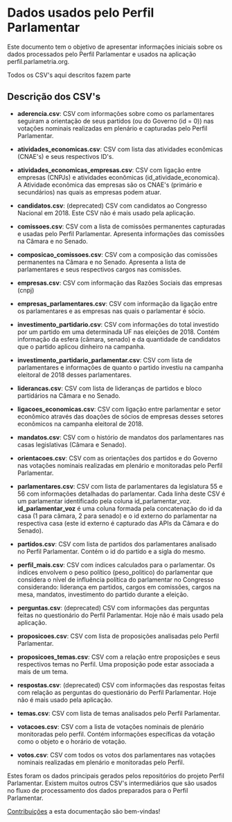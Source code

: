 # Dados usados pelo Perfil Parlamentar

Este documento tem o objetivo de apresentar informações iniciais sobre os dados processados pelo Perfil Parlamentar e usados na aplicação perfil.parlametria.org. 

Todos os CSV's aqui descritos fazem parte 

## Descrição dos CSV's

- **aderencia.csv**: CSV com informações sobre como os parlamentares seguiram a orientação de seus partidos (ou do Governo (id = 0)) nas votações nominais realizadas em plenário e capturadas pelo Perfil Parlamentar.

- **atividades_economicas.csv**: CSV com lista das atividades econômicas (CNAE's) e seus respectivos ID's.

- **atividades_economicas_empresas.csv**: CSV com ligação entre empresas (CNPJs) e atividades econômicas (id_atividade_economica). A Atividade econômica das empresas são os CNAE's (primário e secundários) nas quais as empresas podem atuar.

- **candidatos.csv**: (deprecated) CSV com candidatos ao Congresso Nacional em 2018. Este CSV não é mais usado pela aplicação.

- **comissoes.csv**: CSV com a lista de comissões permanentes capturadas e usadas pelo Perfil Parlamentar. Apresenta informações das comissões na Câmara e no Senado.

- **composicao_comissoes.csv**: CSV com a composição das comissões permanentes na Câmara e no Senado. Apresenta a lista de parlamentares e seus respectivos cargos nas comissões.

- **empresas.csv**: CSV com informação das Razões Sociais das empresas (cnpj)

- **empresas_parlamentares.csv**: CSV com informação da ligação entre os parlamentares e as empresas nas quais o parlamentar é sócio.

- **investimento_partidario.csv**: CSV com informações do total investido por um partido em uma determinada UF nas eleições de 2018. Contém informação da esfera (câmara, senado) e da quantidade de candidatos que o partido aplicou dinheiro na campanha.

- **investimento_partidario_parlamentar.csv**: CSV com lista de parlamentares e informações de quanto o partido investiu na campanha eleitoral de 2018 desses parlamentares.

- **liderancas.csv**: CSV com lista de lideranças de partidos e bloco partidários na Câmara e no Senado.

- **ligacoes_economicas.csv**: CSV com ligação entre parlamentar e setor econômico através das doações de sócios de empresas desses setores econômicos na campanha eleitoral de 2018.

- **mandatos.csv**: CSV com o histório de mandatos dos parlamentares nas casas legislativas (Câmara e Senado). 

- **orientacoes.csv**: CSV com as orientações dos partidos e do Governo nas votações nominais realizadas em plenário e monitoradas pelo Perfil Parlamentar.

- **parlamentares.csv**: CSV com lista de parlamentares da legislatura 55 e 56 com informações detalhadas do parlamentar. Cada linha deste CSV é um parlamentar identificado pela coluna id_parlamentar_voz. **id_parlamentar_voz** é uma coluna formada pela concatenação do id da casa (1 para câmara, 2 para senado) e o id externo do parlamentar na respectiva casa (este id externo é capturado das APIs da Câmara e do Senado).

- **partidos.csv**: CSV com lista de partidos dos parlamentares analisado no Perfil Parlamentar. Contém o id do partido e a sigla do mesmo.

- **perfil_mais.csv**: CSV com índices calculados para o parlamentar. Os índices envolvem o peso político (peso_politico) do parlamentar que considera o nível de influência política do parlamentar no Congresso considerando: liderança em partidos, cargos em comissões, cargos na mesa, mandatos, investimento do partido durante a eleição.

- **perguntas.csv**: (deprecated) CSV com informações das perguntas feitas no questionário do Perfil Parlamentar. Hoje não é mais usado pela aplicação.

- **proposicoes.csv**: CSV com lista de proposições analisadas pelo Perfil Parlamentar.

- **proposicoes_temas.csv**: CSV com a relação entre proposições e seus respectivos temas no Perfil. Uma proposição pode estar associada a mais de um tema.

- **respostas.csv**: (deprecated) CSV com informações das respostas feitas com relação as perguntas do questionário do Perfil Parlamentar. Hoje não é mais usado pela aplicação.

- **temas.csv**: CSV com lista de temas analisados pelo Perfil Parlamentar.

- **votacoes.csv**: CSV com a lista de votações nominais de plenário monitoradas pelo perfil. Contém informações específicas da votação como o objeto e o horário de votação.

- **votos.csv**: CSV com todos os votos dos parlamentares nas votações nominais realizadas em plenário e monitoradas pelo Perfil.


Estes foram os dados principais gerados pelos repositórios do projeto Perfil Parlamentar. Existem muitos outros CSV's intermediários que são usados no fluxo de processamento dos dados preparados para o Perfil Parlamentar.

[Contribuições](https://github.com/parlametria/perfil-parlamentar-dados) a esta documentação são bem-vindas! 

